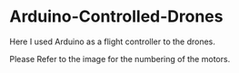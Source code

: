 # Arduino-Controlled-Drones
Here I used Arduino  as a flight controller to the drones. 

Please Refer to the image for the numbering of the motors.
